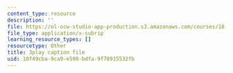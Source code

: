 ```yaml
---
content_type: resource
description: ''
file: https://ol-ocw-studio-app-production.s3.amazonaws.com/courses/18-01sc-single-variable-calculus-fall-2010/10f49cba9ca9e590bdfa9f78915532fb_sRIDVAcoG5A.srt
file_type: application/x-subrip
learning_resource_types: []
resourcetype: Other
title: 3play caption file
uid: 10f49cba-9ca9-e590-bdfa-9f78915532fb
---
```

